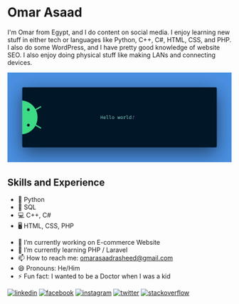 # Omar Asaad
I'm Omar from Egypt, and I do content on social media. I enjoy learning new stuff in either tech or languages like Python, C++, C#, HTML, CSS, and PHP. I also do some WordPress, and I have pretty good knowledge of website SEO. I also enjoy doing physical stuff like making LANs and connecting devices.

![Design and Development](https://github.com/OmarAsaadSayed/OmarAsaadSayed/blob/51b35a55b5b8bc79f48d616cc8ff34c8d8d9754f/banner.jpg)

## Skills and Experience
* 🐍 Python
* 💾 SQL
* 💻 C++, C#
* 🖥️ HTML, CSS, PHP
  

- 🔭 I’m currently working on E-commerce Website 
- 🌱 I’m currently learning PHP / Laravel 
- 📫 How to reach me: omarasaadrasheed@gmail.com 
- 😄 Pronouns: He/Him 
- ⚡ Fun fact: I wanted to be a Doctor when I was a kid 


[<img src='https://cdn.jsdelivr.net/npm/simple-icons@3.0.1/icons/linkedin.svg' alt='linkedin' height='40'>](https://www.linkedin.com/in/omar-asaad-16585b203/)  [<img src='https://cdn.jsdelivr.net/npm/simple-icons@3.0.1/icons/facebook.svg' alt='facebook' height='40'>](https://www.facebook.com/omar.asaad.9041)  [<img src='https://cdn.jsdelivr.net/npm/simple-icons@3.0.1/icons/instagram.svg' alt='instagram' height='40'>](https://www.instagram.com/iamomarelsharif/)  [<img src='https://cdn.jsdelivr.net/npm/simple-icons@3.0.1/icons/twitter.svg' alt='twitter' height='40'>](https://twitter.com/@OmarAsaadRashe1)  [<img src='https://cdn.jsdelivr.net/npm/simple-icons@3.0.1/icons/stackoverflow.svg' alt='stackoverflow' height='40'>](https://stackoverflow.com/users/21497916/omar-asaad-sayed)  

